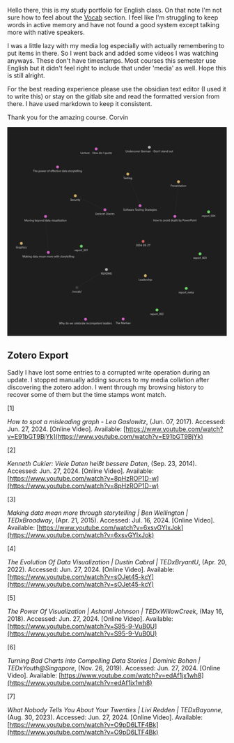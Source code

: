 Hello there,
this is my study portfolio for English class. On that note I'm not sure how to feel about the [Vocab](/vocab/) section. I feel like I'm struggling to keep words in active memory and have not found a good system except talking more with native speakers.

I was a little lazy with my media log especially with actually remembering to put items in there. So I went back and added some videos I was watching anyways. These don't have timestamps. Most courses this semester use English but it didn't feel right to include that under 'media' as well. Hope this is still alright.

For the best reading experience please use the obsidian text editor (I used it to write this) or stay on the gitlab site and read the formatted version from there. I have used markdown to keep it consistent.

Thank you for the amazing course.
Corvin

![](Pasted%20image%2020240716184640.png)
## Zotero Export

Sadly I have lost some entries to a corrupted write operation during an update. I stopped manually adding sources to my media collation after discovering the zotero addon. I went through my browsing history to recover some of them but the time stamps wont match.

[1]

_How to spot a misleading graph - Lea Gaslowitz_, (Jun. 07, 2017). Accessed: Jun. 27, 2024. [Online Video]. Available: [https://www.youtube.com/watch?v=E91bGT9BjYk](https://www.youtube.com/watch?v=E91bGT9BjYk)

[2]

_Kenneth Cukier: Viele Daten heißt bessere Daten_, (Sep. 23, 2014). Accessed: Jun. 27, 2024. [Online Video]. Available: [https://www.youtube.com/watch?v=8pHzROP1D-w](https://www.youtube.com/watch?v=8pHzROP1D-w)

[3]

_Making data mean more through storytelling | Ben Wellington | TEDxBroadway_, (Apr. 21, 2015). Accessed: Jul. 16, 2024. [Online Video]. Available: [https://www.youtube.com/watch?v=6xsvGYIxJok](https://www.youtube.com/watch?v=6xsvGYIxJok)

[4]

_The Evolution Of Data Visualization | Dustin Cabral | TEDxBryantU_, (Apr. 20, 2022). Accessed: Jun. 27, 2024. [Online Video]. Available: [https://www.youtube.com/watch?v=sOJet45-kcY](https://www.youtube.com/watch?v=sOJet45-kcY)

[5]

_The Power Of Visualization | Ashanti Johnson | TEDxWillowCreek_, (May 16, 2018). Accessed: Jun. 27, 2024. [Online Video]. Available: [https://www.youtube.com/watch?v=S95-9-VuB0U](https://www.youtube.com/watch?v=S95-9-VuB0U)

[6]

_Turning Bad Charts into Compelling Data Stories | Dominic Bohan | TEDxYouth@Singapore_, (Nov. 26, 2019). Accessed: Jun. 27, 2024. [Online Video]. Available: [https://www.youtube.com/watch?v=edAf1jx1wh8](https://www.youtube.com/watch?v=edAf1jx1wh8)

[7]

_What Nobody Tells You About Your Twenties | Livi Redden | TEDxBayonne_, (Aug. 30, 2023). Accessed: Jun. 27, 2024. [Online Video]. Available: [https://www.youtube.com/watch?v=O9pD6LTF4Bk](https://www.youtube.com/watch?v=O9pD6LTF4Bk)